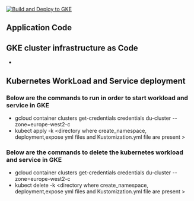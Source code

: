 

[![Build and Deploy to GKE](https://github.com/cjetty/poc/actions/workflows/google.yml/badge.svg?branch=main)](https://github.com/cjetty/poc/actions/workflows/google.yml)
## Application Code





## GKE cluster infrastructure as Code
* 





## Kubernetes WorkLoad and Service deployment 
### Below are the commands to run in order to start workload and service in GKE
* gcloud container clusters get-credentials credentials du-cluster --zone=europe-west2-c
* kubect apply -k <directory where create_namespace, deployment,expose yml files and Kustomization.yml file are present >

### Below are the commands to delete the kubernetes workload and service in GKE
* gcloud container clusters get-credentials credentials du-cluster --zone=europe-west2-c
* kubect delete -k <directory where create_namespace, deployment,expose yml files and Kustomization.yml file are present >
